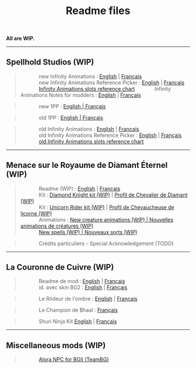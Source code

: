 <div align="center"><h1>Readme files</h1>
</div><br>

**All are WIP.**

<hr>

## Spellhold Studios (WIP)

><span style="margin-left: 50px;">new Infinity Animations : <a href="https://gwendolynefreddy.github.io/docs/spellholdstudios/infinityanimations/documentation/infinityanimations-readme-english.html">English</a> | <a href="https://gwendolynefreddy.github.io/docs/spellholdstudios/infinityanimations/documentation/infinityanimations-readme-french.html">Français</a></span></br>
><span style="margin-left: 50px;">new Infinity Animations Reference Picker : <a href="https://gwendolynefreddy.github.io/docs/spellholdstudios/infinityanimations/documentation/ia_reference_picker_readme.html">English</a> | <a href="https://gwendolynefreddy.github.io/docs/spellholdstudios/infinityanimations/documentation/ia_reference_picker_readme-french.html">Français</a></span></br>
><span style="margin-left: 50px;"><a href="https://gwendolynefreddy.github.io/docs/spellholdstudios/infinityanimations/documentation/ia_animations_ref_chart.html">Infinity Animations slots reference chart</a></span>
><span style="margin-left: 50px;">Infinity Animations Notes for modders : <a href="https://gwendolynefreddy.github.io/docs/spellholdstudios/infinityanimations/documentation/ia_notes-for-modders-english.html">English</a> | <a href="https://gwendolynefreddy.github.io/docs/spellholdstudios/infinityanimations/documentation/ia_notes-for-modders-french.html">Français</a></span></br>

><span style="margin-left: 50px;">new 1PP : <a href="https://gwendolynefreddy.github.io/docs/spellholdstudios/1pp/documentation/1pp-readme-english.html">English</span> | <a href="https://gwendolynefreddy.github.io/docs/spellholdstudios/1pp/documentation/1pp-readme-french.html">Français</a></span>

><span style="margin-left: 50px;">old 1PP : <a href="https://gwendolynefreddy.github.io/docs/spellholdstudios/1pp-readme.html">English</span> | <a href="https://gwendolynefreddy.github.io/docs/spellholdstudios/1pp-readme-french.html">Français</a></span>

><span style="margin-left: 50px;">old Infinity Animations : <a href="https://gwendolynefreddy.github.io/docs/spellholdstudios/readme-infinityanimations.html">English</a> | <a href="https://gwendolynefreddy.github.io/docs/spellholdstudios/readme-infinityanimations-french.html">Français</a></span></br>
><span style="margin-left: 50px;">old Infinity Animations Reference Picker : <a href="https://gwendolynefreddy.github.io/docs/spellholdstudios/ia_reference_picker_readme.html">English</a> | <a href="https://gwendolynefreddy.github.io/docs/spellholdstudios/ia_reference_picker_readme-french.html">Français</a></span></br>
><span style="margin-left: 50px;"><a href="https://gwendolynefreddy.github.io/docs/spellholdstudios/ia_animations_ref_chart.html">old Infinity Animations slots reference chart</a></span>

<hr>


## Menace sur le Royaume de Diamant Éternel (WIP)

><span style="margin-left: 50px;">Readme (WIP) : <a href="https://gwendolynefreddy.github.io/docs/diamant_eternel/menace-readme-english.html">English</a> | <a href="https://gwendolynefreddy.github.io/docs/diamant_eternel/menace-readme-french.html">Français</a></span></br>
><span style="margin-left: 50px;">Kit : <a href="https://gwendolynefreddy.github.io/docs/diamant_eternel/menace-kit1-readme-english.html">Diamond Knight kit (WIP)</a> | <a href="https://gwendolynefreddy.github.io/docs/diamant_eternel/menace-kit1-readme-french.html">Profil de Chevalier de Diamant (WIP)</a></span></br>
><span style="margin-left: 50px;">Kit : <a href="https://gwendolynefreddy.github.io/docs/diamant_eternel/menace-kit2-readme-english.html">Unicorn Rider kit (WIP)</a> | <a href="https://gwendolynefreddy.github.io/docs/diamant_eternel/menace-kit2-readme-french.html">Profil de Chevaucheuse de licorne (WIP)</a></span></br>
><span style="margin-left: 50px;">Animations : <a href="https://gwendolynefreddy.github.io/docs/diamant_eternel/menace-animations-readme-english.html">New creature animations (WIP) | <a href="https://gwendolynefreddy.github.io/docs/diamant_eternel/menace-animations-readme-french.html">Nouvelles animations de créatures (WIP)</a></span></br>
><span style="margin-left: 50px;"><a href="https://gwendolynefreddy.github.io/docs/diamant_eternel/menace-spells-readme-english.html">New spells (WIP) | <a href="https://gwendolynefreddy.github.io/docs/diamant_eternel/menace-spells-readme-french.html">Nouveaux sorts (WIP)</a></span></br>

><span style="margin-left: 50px;">Crédits particuliers - Special Acknowledgement (TODO)</span></br>


<hr>


## La Couronne de Cuivre (WIP)

><span style="margin-left: 50px;">Readme de mod : <a href="https://gwendolynefreddy.github.io/docs/lcc/mymod/readme/readme-lcc-en.html">English</a> | <a href="https://gwendolynefreddy.github.io/docs/lcc/mymod/readme/readme-lcc-fr.html">Français</a></span></br>
><span style="margin-left: 50px;">id. avec skin BG2 : <a href="https://gwendolynefreddy.github.io/docs/lcc/mymod/readme/readme-lcc-enbg2.html">English</a> | <a href="https://gwendolynefreddy.github.io/docs/lcc/mymod/readme/readme-lcc-frbg2.html">Français</a></span></br>

><span style="margin-left: 50px;">Le Rôdeur de l'ombre : <a href="https://gwendolynefreddy.github.io/docs/lcc/rodeur_ombre-readme-english.html">English</a> | <a href="https://gwendolynefreddy.github.io/docs/lcc/rodeur_ombre-readme-french.html">Français</a></span></br>

><span style="margin-left: 50px;">Le Champion de Bhaal : <a href="https://gwendolynefreddy.github.io/docs/cdb/cdb-readme-french">Français</a></span></br>

><span style="margin-left: 50px;">Shuri Ninja Kit <a href="https://gwendolynefreddy.github.io/docs/lcc/shurininja-readme-english.txt">English</a> | <a href="https://gwendolynefreddy.github.io/docs/lcc/shurininja-readme-french.txt">Français</a></span></br>

<hr>


## Miscellaneous mods (WIP)

><span style="margin-left: 50px;"><a href="https://gwendolynefreddy.github.io/docs/alora/alora-readme.html">Alora NPC for BGII (TeamBG)</a>